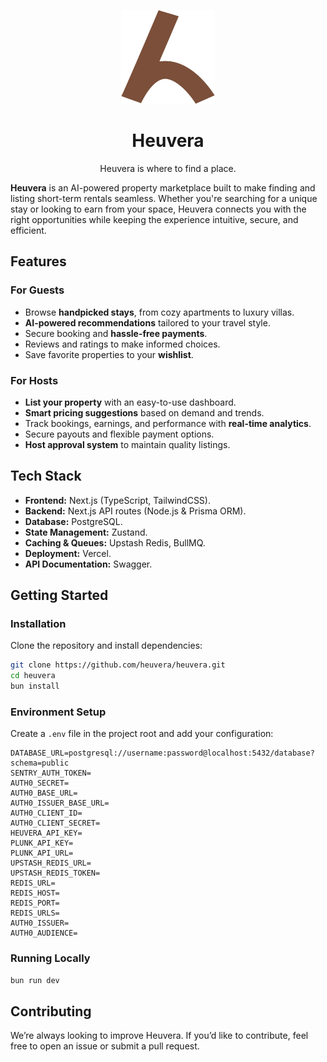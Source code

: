 <p align="center">
  <p align="center">
   <img width="150" height="150" src="public/heuvera.png" alt="Heuvera's logo">
  </p>
	<h1 align="center"><b>Heuvera</b></h1>
	<p align="center">
		Heuvera is where to find a place.
  </p>
</p>

**Heuvera** is an AI-powered property marketplace built to make finding and listing short-term rentals seamless. Whether you're searching for a unique stay or looking to earn from your space, Heuvera connects you with the right opportunities while keeping the experience intuitive, secure, and efficient.

## Features

### For Guests

- Browse **handpicked stays**, from cozy apartments to luxury villas.
- **AI-powered recommendations** tailored to your travel style.
- Secure booking and **hassle-free payments**.
- Reviews and ratings to make informed choices.
- Save favorite properties to your **wishlist**.

### For Hosts

- **List your property** with an easy-to-use dashboard.
- **Smart pricing suggestions** based on demand and trends.
- Track bookings, earnings, and performance with **real-time analytics**.
- Secure payouts and flexible payment options.
- **Host approval system** to maintain quality listings.

## Tech Stack

- **Frontend:** Next.js (TypeScript, TailwindCSS).
- **Backend:** Next.js API routes (Node.js & Prisma ORM).
- **Database:** PostgreSQL.
- **State Management:** Zustand.
- **Caching & Queues:** Upstash Redis, BullMQ.
- **Deployment:** Vercel.
- **API Documentation:** Swagger.

## Getting Started

### Installation

Clone the repository and install dependencies:

```sh
git clone https://github.com/heuvera/heuvera.git
cd heuvera
bun install
```

### Environment Setup

Create a `.env` file in the project root and add your configuration:

```
DATABASE_URL=postgresql://username:password@localhost:5432/database?schema=public
SENTRY_AUTH_TOKEN=
AUTH0_SECRET=
AUTH0_BASE_URL=
AUTH0_ISSUER_BASE_URL=
AUTH0_CLIENT_ID=
AUTH0_CLIENT_SECRET=
HEUVERA_API_KEY=
PLUNK_API_KEY=
PLUNK_API_URL=
UPSTASH_REDIS_URL=
UPSTASH_REDIS_TOKEN=
REDIS_URL=
REDIS_HOST=
REDIS_PORT=
REDIS_URLS=
AUTH0_ISSUER=
AUTH0_AUDIENCE=

```

### Running Locally

```sh
bun run dev
```

## Contributing

We’re always looking to improve Heuvera. If you’d like to contribute, feel free to open an issue or submit a pull request.
